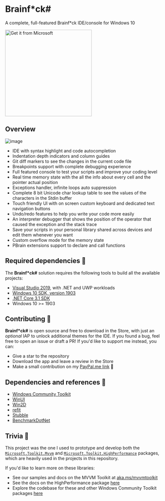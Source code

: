 # Brainf\*ck#
A complete, full-featured Brainf\*ck IDE/console for Windows 10

<a href="https://www.microsoft.com/store/apps/9nblgggzhvq5?cid=github"><img src="https://developer.microsoft.com/en-us/store/badges/images/English_get-it-from-MS.png" alt="Get it from Microsoft" width='280' /></a>

## Overview

![image](https://user-images.githubusercontent.com/10199417/92245082-1ade5300-eec4-11ea-96c3-faa56a9d3546.png)

* IDE with syntax highlight and code autocompletion
* Indentation depth indicators and column guides
* Git diff markers to see the changes in the current code file
* Breakpoints support with complete debugging experience
* Full featured console to test your scripts and improve your coding level
* Real time memory state with the all the info about every cell and the pointer actual position
* Exceptions handler, infinite loops auto suppression
* Complete 8 bit Unicode char lookup table to see the values of the characters in the Stdin buffer
* Touch friendly UI with on screen custom keyboard and dedicated text navigation buttons
* Undo/redo features to help you write your code more easily
* An interpreter debugger that shows the position of the operator that caused the exception and the stack trace
* Save your scripts in your personal library shared across devices and edit them whenever you want
* Custom overflow mode for the memory state
* PBrain extensions support to declare and call functions

## Required dependencies 🔧

The **Brainf\*ck#** solution requires the following tools to build all the available projects:

- [Visual Studio 2019](https://visualstudio.microsoft.com/downloads/), with .NET and UWP workloads
- [Windows 10 SDK, version 1903](https://developer.microsoft.com/en-us/windows/downloads/sdk-archive)
- [.NET Core 3.1 SDK](https://dotnet.microsoft.com/download/visual-studio-sdks)
- Windows 10 >= 1903

## Contributing 🙌

**Brainf\*ck#** is open source and free to download in the Store, with just an _optional_ IAP to unlock additional themes for the IDE. If you found a bug, feel free to open an issue or draft a PR! If you'd like to support me instead, you can:

 - Give a star to the repository
 - Download the app and leave a review in the Store
 - Make a small contribution on my [PayPal.me link](https://www.paypal.me/sergiopedri) 🍻

## Dependencies and references 🔖

- [Windows Community Toolkit](https://github.com/windows-toolkit/WindowsCommunityToolkit)
- [WinUI](https://github.com/Microsoft/microsoft-ui-xaml)
- [Win2D](https://github.com/microsoft/Win2D)
- [refit](https://github.com/reactiveui/refit)
- [Stubble](https://github.com/StubbleOrg/Stubble)
- [BenchmarkDotNet](https://github.com/dotnet/BenchmarkDotNet)

## Trivia 📖

This project was the one I used to prototype and develop both the [`Microsoft.Toolkit.Mvvm`](https://www.nuget.org/packages/Microsoft.Toolkit.Mvvm/) and [`Microsoft.Toolkit.HighPerformance`](https://www.nuget.org/packages/Microsoft.Toolkit.HighPerformance/) packages, which are heavily used in the projects in this repository.

If you'd like to learn more on these libraries:

- See our samples and docs on the MVVM Toolkit at [aka.ms/mvvmtoolkit](https://aka.ms/mvvmtoolkit)
- See the docs on the HighPerformance package [here](https://docs.microsoft.com/windows/communitytoolkit/high-performance/introduction)
- Explore the codebase for these and other Windows Community Toolkit packages [here](https://aka.ms/wct)
